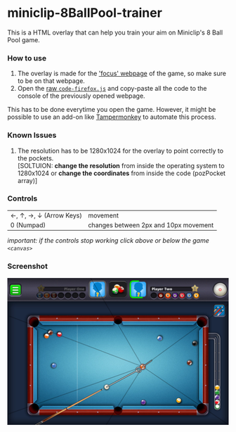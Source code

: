 # miniclip-8BallPool-trainer
This is a HTML overlay that can help you train your aim on Miniclip's 8 Ball Pool game.

### How to use
1. The overlay is made for the ['focus' webpage](https://www.miniclip.com/games/8-ball-pool-multiplayer/en/focus/) of the game, so make sure to be on that webpage.
2. Open the [raw `code-firefox.js`](https://raw.githubusercontent.com/daniel-barbu/8-Ball-Pool-trainer/master/code-firefox.js) and copy-paste all the code to the console of the previously opened webpage.

This has to be done everytime you open the game. However, it might be possible to use an add-on like [Tampermonkey](https://www.tampermonkey.net/) to automate this process.

### Known Issues
1. The resolution has to be 1280x1024 for the overlay to point correctly to the pockets.  
[SOLTUION: **change the resolution** from inside the operating system to 1280x1024 or **change the coordinates** from inside the code (pozPocket array)]

### Controls
|                                   |          |
|:----------------------------------|:---------|
| ←, ↑, →, ↓ (Arrow Keys) | movement |
| 0 (Numpad)                        | changes between 2px and 10px movement |

*important: if the controls stop working click above or below the game `<canvas>`*

### Screenshot
![screenshot not loaded](/screenshot.png)

